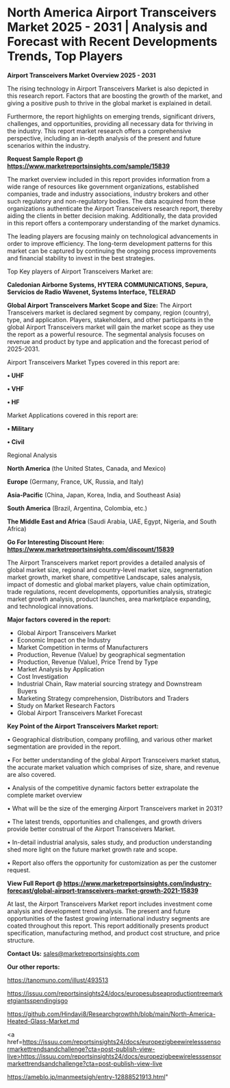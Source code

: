  # North America Airport Transceivers Market 2025 - 2031 | Analysis and Forecast with Recent Developments Trends, Top Players

<Strong> Airport Transceivers Market Overview 2025 - 2031</strong>

The rising technology in Airport Transceivers Market is also depicted in this research report. Factors that are boosting the growth of the market, and giving a positive push to thrive in the global market is explained in detail.

Furthermore, the report highlights on emerging trends, significant drivers, challenges, and opportunities, providing all necessary data for thriving in the industry. This report market research offers a comprehensive perspective, including an in-depth analysis of the present and future scenarios within the industry.

<strong>Request Sample Report @ <a href=https://www.marketreportsinsights.com/sample/15839>https://www.marketreportsinsights.com/sample/15839</a></strong>

The market overview included in this report provides information from a wide range of resources like government organizations, established companies, trade and industry associations, industry brokers and other such regulatory and non-regulatory bodies. The data acquired from these organizations authenticate the Airport Transceivers research report, thereby aiding the clients in better decision making. Additionally, the data provided in this report offers a contemporary understanding of the market dynamics.

The leading players are focusing mainly on technological advancements in order to improve efficiency. The long-term development patterns for this market can be captured by continuing the ongoing process improvements and financial stability to invest in the best strategies.

Top Key players of Airport Transceivers Market are:

<strong>Caledonian Airborne Systems, HYTERA COMMUNICATIONS, Sepura, Servicios de Radio Wavenet, Systems Interface, TELERAD</strong>

<strong><b>Global Airport Transceivers Market Scope and Size:</b></strong>
The Airport Transceivers market is declared segment by company, region (country), type, and application. Players, stakeholders, and other participants in the global Airport Transceivers market will gain the market scope as they use the report as a powerful resource. The segmental analysis focuses on revenue and product by type and application and the forecast period of 2025-2031.

Airport Transceivers Market Types covered in this report are:

<strong>• UHF

• VHF

• HF</strong>

Market Applications covered in this report are:

<strong>• Military

• Civil</strong> 

Regional Analysis

<strong>North America</strong> (the United States, Canada, and Mexico)

<strong>Europe</strong> (Germany, France, UK, Russia, and Italy)

<strong>Asia-Pacific</strong> (China, Japan, Korea, India, and Southeast Asia)

<strong>South America</strong> (Brazil, Argentina, Colombia, etc.)

<strong>The Middle East and Africa</strong> (Saudi Arabia, UAE, Egypt, Nigeria, and South Africa)

<strong>Go For Interesting Discount Here: <a href=https://www.marketreportsinsights.com/discount/15839>https://www.marketreportsinsights.com/discount/15839</a></strong>

The Airport Transceivers market report provides a detailed analysis of global market size, regional and country-level market size, segmentation market growth, market share, competitive Landscape, sales analysis, impact of domestic and global market players, value chain optimization, trade regulations, recent developments, opportunities analysis, strategic market growth analysis, product launches, area marketplace expanding, and technological innovations.

<strong><b>Major factors covered in the report:</b></strong>
<ul>
  <li>Global Airport Transceivers Market </li>
  <li>Economic Impact on the Industry</li>
  <li>Market Competition in terms of Manufacturers</li>
  <li>Production, Revenue (Value) by geographical segmentation</li>
  <li>Production, Revenue (Value), Price Trend by Type</li>
  <li>Market Analysis by Application</li>
  <li>Cost Investigation</li>
  <li>Industrial Chain, Raw material sourcing strategy and Downstream Buyers</li>
  <li>Marketing Strategy comprehension, Distributors and Traders</li>
  <li>Study on Market Research Factors</li>
  <li>Global Airport Transceivers Market Forecast</li>
</ul>

<strong><b>Key Point of the Airport Transceivers Market report:</b></strong>

• Geographical distribution, company profiling, and various other market segmentation are provided in the report.

• For better understanding of the global Airport Transceivers market status, the accurate market valuation which comprises of size, share, and revenue are also covered.

• Analysis of the competitive dynamic factors better extrapolate the complete market overview

• What will be the size of the emerging Airport Transceivers market in 2031?

• The latest trends, opportunities and challenges, and growth drivers provide better construal of the Airport Transceivers Market.

• In-detail industrial analysis, sales study, and production understanding shed more light on the future market growth rate and scope.

• Report also offers the opportunity for customization as per the customer request.

<strong><b>View Full Report @ <a href=https://www.marketreportsinsights.com/industry-forecast/global-airport-transceivers-market-growth-2021-15839>https://www.marketreportsinsights.com/industry-forecast/global-airport-transceivers-market-growth-2021-15839</a></b></strong>


At last, the Airport Transceivers Market report includes investment come analysis and development trend analysis. The present and future opportunities of the fastest growing international industry segments are coated throughout this report. This report additionally presents product specification, manufacturing method, and product cost structure, and price structure.

<strong>Contact Us:</strong>
sales@marketreportsinsights.com

<strong>Our other reports:</strong>

<a href=https://tanomuno.com/illust/493513>https://tanomuno.com/illust/493513</a>

<a href=https://issuu.com/reportsinsights24/docs/europesubseaproductiontreemarketgiantsspendingisgo>https://issuu.com/reportsinsights24/docs/europesubseaproductiontreemarketgiantsspendingisgo</a>

<a href=https://github.com/Hindavi8/Researchgrowthh/blob/main/North-America-Heated-Glass-Market.md>https://github.com/Hindavi8/Researchgrowthh/blob/main/North-America-Heated-Glass-Market.md</a>

<a href=https://issuu.com/reportsinsights24/docs/europezigbeewirelesssensormarkettrendsandchallenge?cta=post-publish-view-live>https://issuu.com/reportsinsights24/docs/europezigbeewirelesssensormarkettrendsandchallenge?cta=post-publish-view-live</a>

<a href=https://ameblo.jp/manmeetsigh/entry-12888521913.html>https://ameblo.jp/manmeetsigh/entry-12888521913.html</a>"
